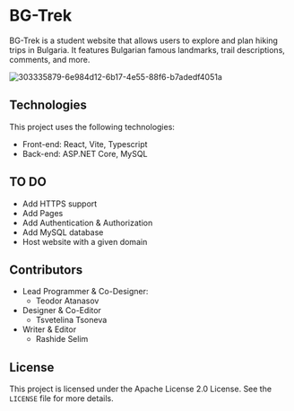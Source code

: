 # BG-Trek

BG-Trek is a student website that allows users to explore and plan hiking trips in Bulgaria. It features Bulgarian famous landmarks, trail descriptions, comments, and more.

![303335879-6e984d12-6b17-4e55-88f6-b7adedf4051a](https://github.com/Theo1-Sharp/BGTrekWebsite/assets/141464997/a529177f-ea29-4c5b-8370-4798aae13965)

## Technologies

This project uses the following technologies:

- Front-end: React, Vite, Typescript
- Back-end: ASP.NET Core, MySQL

## TO DO

- Add HTTPS support
- Add Pages
- Add Authentication & Authorization
- Add MySQL database
- Host website with a given domain

## Contributors

- Lead Programmer & Co-Designer:
  - Teodor Atanasov
- Designer & Co-Editor
  - Tsvetelina Tsoneva
- Writer & Editor
  - Rashide Selim

## License

This project is licensed under the Apache License 2.0 License. See the `LICENSE` file for more details.
